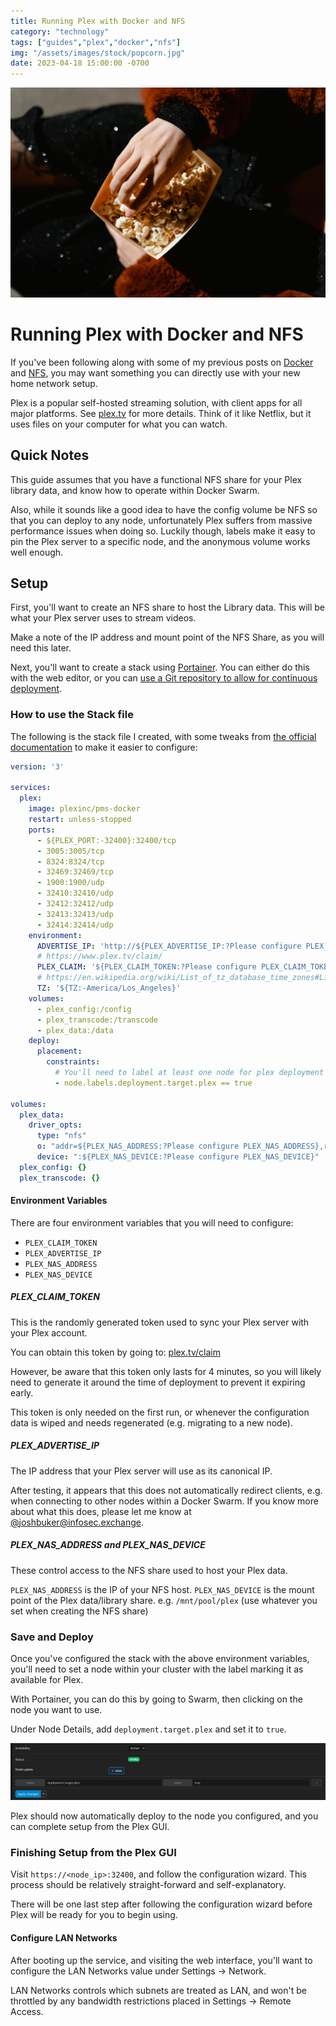 ```yaml
---
title: Running Plex with Docker and NFS
category: "technology"
tags: ["guides","plex","docker","nfs"]
img: "/assets/images/stock/popcorn.jpg"
date: 2023-04-18 15:00:00 -0700
---
```


![](/assets/images/stock/popcorn.jpg)

# Running Plex with Docker and NFS

<!-- outline start -->

If you've been following along with some of my previous posts on [Docker](https://joshbuker.com/blog/how-to-install-docker/) and [NFS](https://joshbuker.com/blog/how-to-setup-a-truenas-scale-server/), you may want something you can directly use with your new home network setup.

Plex is a popular self-hosted streaming solution, with client apps for all major platforms. See [plex.tv](https://plex.tv) for more details. Think of it like Netflix, but it uses files on your computer for what you can watch.

<!-- outline-end -->

## Quick Notes

This guide assumes that you have a functional NFS share for your Plex library data, and know how to operate within Docker Swarm.

Also, while it sounds like a good idea to have the config volume be NFS so that you can deploy to any node, unfortunately Plex suffers from massive performance issues when doing so. Luckily though, labels make it easy to pin the Plex server to a specific node, and the anonymous volume works well enough.

## Setup

First, you'll want to create an NFS share to host the Library data. This will be what your Plex server uses to stream videos.

Make a note of the IP address and mount point of the NFS Share, as you will need this later.

Next, you'll want to create a stack using [Portainer](https://joshbuker.com/blog/how-to-install-portainer/). You can either do this with the web editor, or you can [use a Git repository to allow for continuous deployment](https://joshbuker.com/blog/using-portainer-and-github-for-continuous-deployment/).

### How to use the Stack file

The following is the stack file I created, with some tweaks from [the official documentation](https://github.com/plexinc/pms-docker) to make it easier to configure:

```yaml
version: '3'

services:
  plex:
    image: plexinc/pms-docker
    restart: unless-stopped
    ports:
      - ${PLEX_PORT:-32400}:32400/tcp
      - 3005:3005/tcp
      - 8324:8324/tcp
      - 32469:32469/tcp
      - 1900:1900/udp
      - 32410:32410/udp
      - 32412:32412/udp
      - 32413:32413/udp
      - 32414:32414/udp
    environment:
      ADVERTISE_IP: 'http://${PLEX_ADVERTISE_IP:?Please configure PLEX_ADVERTISE_IP to connect to Plex}:${PLEX_PORT:-32400}/'
      # https://www.plex.tv/claim/
      PLEX_CLAIM: '${PLEX_CLAIM_TOKEN:?Please configure PLEX_CLAIM_TOKEN via env variables}'
      # https://en.wikipedia.org/wiki/List_of_tz_database_time_zones#List
      TZ: '${TZ:-America/Los_Angeles}'
    volumes:
      - plex_config:/config
      - plex_transcode:/transcode
      - plex_data:/data
    deploy:
      placement:
        constraints:
          # You'll need to label at least one node for plex deployment
          - node.labels.deployment.target.plex == true

volumes:
  plex_data:
    driver_opts:
      type: "nfs"
      o: "addr=${PLEX_NAS_ADDRESS:?Please configure PLEX_NAS_ADDRESS},rw,noatime,rsize=8192,wsize=8192,tcp,timeo=14,nfsvers=4"
      device: ":${PLEX_NAS_DEVICE:?Please configure PLEX_NAS_DEVICE}"
  plex_config: {}
  plex_transcode: {}
```

#### Environment Variables

There are four environment variables that you will need to configure:

- `PLEX_CLAIM_TOKEN`
- `PLEX_ADVERTISE_IP`
- `PLEX_NAS_ADDRESS`
- `PLEX_NAS_DEVICE`

##### PLEX_CLAIM_TOKEN

This is the randomly generated token used to sync your Plex server with your Plex account.

You can obtain this token by going to: [plex.tv/claim](https://www.plex.tv/claim/)

However, be aware that this token only lasts for 4 minutes, so you will likely need to generate it around the time of deployment to prevent it expiring early.

This token is only needed on the first run, or whenever the configuration data is wiped and needs regenerated (e.g. migrating to a new node).

##### PLEX_ADVERTISE_IP

The IP address that your Plex server will use as its canonical IP.

After testing, it appears that this does not automatically redirect clients, e.g. when connecting to other nodes within a Docker Swarm. If you know more about what this does, please let me know at [@joshbuker@infosec.exchange](https://infosec.exchange/@joshbuker).

##### PLEX_NAS_ADDRESS and PLEX_NAS_DEVICE

These control access to the NFS share used to host your Plex data.

`PLEX_NAS_ADDRESS` is the IP of your NFS host.
`PLEX_NAS_DEVICE` is the mount point of the Plex data/library share. e.g. `/mnt/pool/plex` (use whatever you set when creating the NFS share)

### Save and Deploy

Once you've configured the stack with the above environment variables, you'll need to set a node within your cluster with the label marking it as available for Plex.

With Portainer, you can do this by going to Swarm, then clicking on the node you want to use.

Under Node Details, add `deployment.target.plex` and set it to `true`.

![](/assets/images/posts/plex_node_details.png)

Plex should now automatically deploy to the node you configured, and you can complete setup from the Plex GUI.

### Finishing Setup from the Plex GUI

Visit `https://<node_ip>:32400`, and follow the configuration wizard. This process should be relatively straight-forward and self-explanatory.

There will be one last step after following the configuration wizard before Plex will be ready for you to begin using.

#### Configure LAN Networks

After booting up the service, and visiting the web interface, you'll want to configure the LAN Networks value under Settings -> Network.

LAN Networks controls which subnets are treated as LAN, and won't be throttled by any bandwidth restrictions placed in Settings -> Remote Access.
